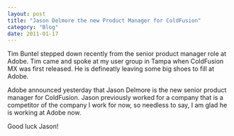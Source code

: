 ```yaml
---
layout: post
title: "Jason Delmore the new Product Manager for ColdFusion"
category: "Blog"
date: 2011-01-17
---
```



Tim Buntel stepped down recently from the senior product manager role at Adobe. Tim came and spoke at my user group in Tampa when ColdFusion MX was first released. He is defineatly leaving some big shoes to fill at Adobe.

Adobe announced yesterday that Jason Delmore is the new senior product manager for ColdFusion. Jason previously worked for a company that is a competitor of the company I work for now, so needless to say, I am glad he is working at Adobe now.

Good luck Jason!